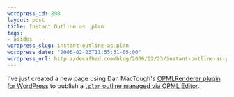 ```yaml
--- 
wordpress_id: 898
layout: post
title: Instant Outline as .plan
tags: 
- asides
wordpress_slug: instant-outline-as-plan
wordpress_date: "2006-02-23T11:55:31-05:00"
wordpress_url: http://decafbad.com/blog/2006/02/23/instant-outline-as-plan
---
```

 <p>I've just created a new page using Dan MacTough's <a href="http://www.yabfog.com/wp/opml-renderer/">OPMLRenderer plugin for WordPress</a> to publish a <a href="http://decafbad.com/blog/plan/"><code>.plan</code> outline managed via OPML Editor</a>.</p>
